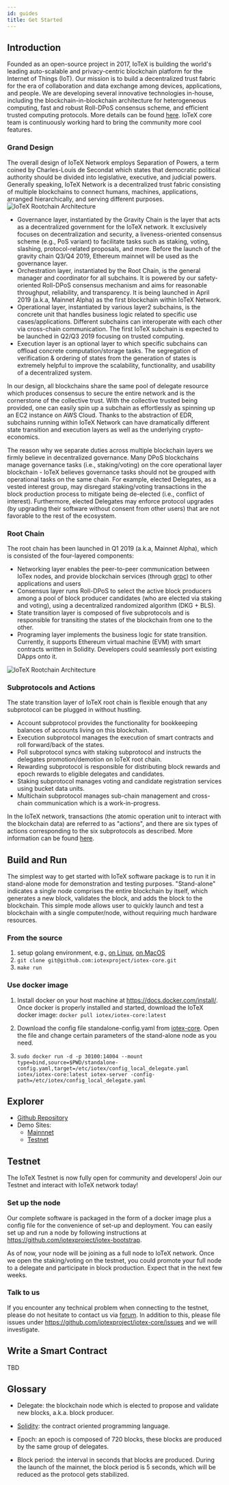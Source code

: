 ```yaml
---
id: guides
title: Get Started
---
```


## Introduction

Founded as an open-source project in 2017, IoTeX is building the world's leading auto-scalable and privacy-centric blockchain platform for the Internet of Things (IoT). Our mission is to build a decentralized trust fabric for the era of collaboration and data exchange among devices, applications, and people. We are developing several innovative technologies in-house, including the blockchain-in-blockchain architecture for heterogeneous computing, fast and robust Roll-DPoS consensus scheme, and efficient trusted computing protocols. More details can be found [here](https://www.iotex.io/research-paper). IoTeX core team is continuously working hard to bring the community more cool features.

### Grand Design

The overall design of IoTeX Network employs Separation of Powers, a term coined by Charles-Louis de Secondat which states that democratic political authority should be divided into legislative, executive, and judicial powers. Generally speaking, IoTeX Network is a decentralized trust fabric consisting of multiple blockchains to connect humans, machines, applications, arranged hierarchically, and serving different purposes.
![IoTeX Rootchain Architecture](https://cdn-images-1.medium.com/max/2600/1*D6GiPlh9TdikW82c8j1jrA.png)

- Governance layer, instantiated by the Gravity Chain is the layer that acts as a decentralized government for the IoTeX network. It exclusively focuses on decentralization and security, a liveness-oriented consensus scheme (e.g., PoS variant) to facilitate tasks such as staking, voting, slashing, protocol-related proposals, and more. Before the launch of the gravity chain Q3/Q4 2019, Ethereum mainnet will be used as the governance layer.
- Orchestration layer, instantiated by the Root Chain, is the general manager and coordinator for all subchains. It is powered by our safety-oriented Roll-DPoS consensus mechanism and aims for reasonable throughput, reliability, and transparency. It is being launched in April 2019 (a.k.a, Mainnet Alpha) as the first blockchain within IoTeX Network.
- Operational layer, instantiated by various layer2 subchains, is the concrete unit that handles business logic related to specific use cases/applications. Different subchains can interoperate with each other via cross-chain communication. The first IoTeX subchain is expected to be launched in Q2/Q3 2019 focusing on trusted computing.
- Execution layer is an optional layer to which specific subchains can offload concrete computation/storage tasks. The segregation of verification & ordering of states from the generation of states is extremely helpful to improve the scalability, functionality, and usability of a decentralized system.

In our design, all blockchains share the same pool of delegate resource which produces consensus to secure the entire network and is the cornerstone of the collective trust. With the collective trusted being provided, one can easily spin up a subchain as effortlessly as spinning up an EC2 instance on AWS Cloud. Thanks to the abstraction of EDR, subchains running within IoTeX Network can have dramatically different state transition and execution layers as well as the underlying crypto-economics.

The reason why we separate duties across multiple blockchain layers we firmly believe in decentralized governance. Many DPoS blockchains manage governance tasks (i.e., staking/voting) on the core operational layer blockchain - IoTeX believes governance tasks should not be grouped with operational tasks on the same chain. For example, elected Delegates, as a vested interest group, may disregard staking/voting transactions in the block production process to mitigate being de-elected (i.e., conflict of interest). Furthermore, elected Delegates may enforce protocol upgrades (by upgrading their software without consent from other users) that are not favorable to the rest of the ecosystem.

### Root Chain

The root chain has been launched in Q1 2019 (a.k.a, Mainnet Alpha), which is consisted of the four-layered components:

- Networking layer enables the peer-to-peer communication between IoTex nodes, and provide blockchain services (through [grpc](https://grpc.io/)) to other applications and users
- Consensus layer runs Roll-DPoS to select the active block producers among a pool of block producer candidates (who are elected via staking and voting), using a decentralized randomized algorithm (DKG + BLS).
- State transition layer is composed of five subprotocols and is responsible for transiting the states of the blockchain from one to the other.
- Programing layer implements the business logic for state transition. Currently, it supports Ethereum virtual machine (EVM) with smart contracts written in Solidity. Developers could seamlessly port existing DApps onto it.

![IoTeX Rootchain Architecture](https://cdn-images-1.medium.com/max/2000/0*cPrsvVa1wIE0cqnS)

### Subprotocols and Actions

The state transition layer of IoTeX root chain is flexible enough that any subprotocol can be plugged in without hustling.

- Account subprotocol provides the functionality for bookkeeping balances of accounts living on this blockchain.
- Execution subprotocol manages the execution of smart contracts and roll forward/back of the states.
- Poll subprotocol syncs with staking subprotocol and instructs the delegates promotion/demotion on IoTeX root chain.
- Rewarding subprotocol is responsible for distributing block rewards and epoch rewards to eligible delegates and candidates.
- Staking subprotocol manages voting and candidate registration services using bucket data units.
- Multichain subprotocol manages sub-chain management and cross-chain communication which is a work-in-progress.

In the IoTeX network, transactions (the atomic operation unit to interact with the blockchain data) are referred to as "actions", and there are six types of actions corresponding to the six subprotocols as described. More information can be found [here](https://github.com/iotexproject/iotex-proto/blob/master/proto/types/action.proto).

## Build and Run

The simplest way to get started with IoTeX software package is to run it in stand-alone mode for demonstration and testing purposes. "Stand-alone" indicates a single node comprises the entire blockchain by itself, which generates a new block, validates the block, and adds the block to the blockchain. This simple mode allows user to quickly launch and test a blockchain with a single computer/node, without requiring much hardware resources.

### From the source

1. setup golang environment, e.g., [on Linux](https://medium.com/@RidhamTarpara/install-go-1-11-on-ubuntu-18-04-16-04-lts-8c098c503c5f), [on MacOS](https://medium.com/golang-learn/quick-go-setup-guide-on-mac-os-x-956b327222b8)
2. `git clone git@github.com:iotexproject/iotex-core.git`
3. `make run`

### Use docker image

1. Install docker on your host machine at https://docs.docker.com/install/. Once docker is properly installed and started, download the IoTeX docker image: `docker pull iotex/iotex-core:latest`

2. Download the config file standalone-config.yaml from [iotex-core](https://github.com/iotexproject/iotex-core/blob/master/config/standalone-config.yaml). Open the file and change certain parameters of the stand-alone node as you need. 

3. `sudo docker run -d -p 30100:14004 --mount type=bind,source=$PWD/standalone-config.yaml,target=/etc/iotex/config_local_delegate.yaml iotex/iotex-core:latest iotex-server -config-path=/etc/iotex/config_local_delegate.yaml`

## Explorer

- [Github Repository](https://github.com/iotexproject/iotex-explorer)
- Demo Sites:
  - [Mainnnet](https://iotexscan.io)
  - [Testnet](https://testnet.iotexscan.io)

## Testnet

The IoTeX Testnet is now fully open for community and developers! Join our Testnet and interact with IoTeX network today!

### Set up the node

Our complete software is packaged in the form of a docker image plus a config file for the convenience of set-up and deployment. You can easily set up and run a node by following instructions at https://github.com/iotexproject/iotex-bootstrap.

As of now, your node will be joining as a full node to IoTeX network. Once we open the staking/voting on the testnet, you could promote your full node to a delegate and participate in block production. Expect that in the next few weeks.

### Talk to us

If you encounter any technical problem when connecting to the testnet, please do not hesitate to contact us via [forum](https://community.iotex.io/c/research-development/protocol). In addition to this, please file issues under https://github.com/iotexproject/iotex-core/issues and we will investigate.

## Write a Smart Contract

TBD

## Glossary

- Delegate: the blockchain node which is elected to propose and validate new blocks, a.k.a. block producer.

- [Solidity](https://en.wikipedia.org/wiki/Solidity): the contract oriented programming language.

- Epoch: an epoch is composed of 720 blocks, these blocks are produced by the same group of delegates.

- Block period: the interval in seconds that blocks are produced. During the launch of the mainnet, the block period is 5 seconds, which will be reduced as the protocol gets stabilized.
